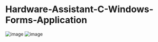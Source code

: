 # Hardware-Assistant-C-Windows-Forms-Application
![image](https://github.com/Andreea-Mirela/Hardware-Assistant-C-Windows-Forms-Application/assets/111393279/25be0dbc-cfa2-4e79-b2e9-ed8571b17528)
![image](https://github.com/Andreea-Mirela/Hardware-Assistant-C-Windows-Forms-Application/assets/111393279/28d8f8a7-1257-45fe-aceb-963ab5d1ddd4)
